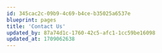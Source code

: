 ```yaml
---
id: 345cac2c-09b9-4c69-b4ce-b35025a6537e
blueprint: pages
title: 'Contact Us'
updated_by: 87a74d1c-1760-42c5-afc1-1cc59be16098
updated_at: 1709062638
---
```

